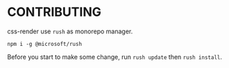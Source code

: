 # CONTRIBUTING

css-render use `rush` as monorepo manager.

`npm i -g @microsoft/rush`

Before you start to make some change, run `rush update` then `rush install`.
